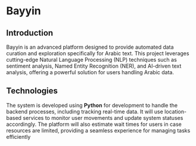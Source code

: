 
# Bayyin

## Introduction
Bayyin is an advanced platform designed to provide automated data curation and exploration specifically for Arabic text. This project leverages cutting-edge Natural Language Processing (NLP) techniques such as sentiment analysis, Named Entity Recognition (NER), and AI-driven text analysis, offering a powerful solution for users handling Arabic data. 




## Technologies 
The system is developed using **Python** for development to handle the backend processes, including tracking real-time data. It will use location-based services to monitor user movements and update system statuses accordingly. The platform will also estimate wait times for users in case resources are limited, providing a seamless experience for managing tasks efficiently
